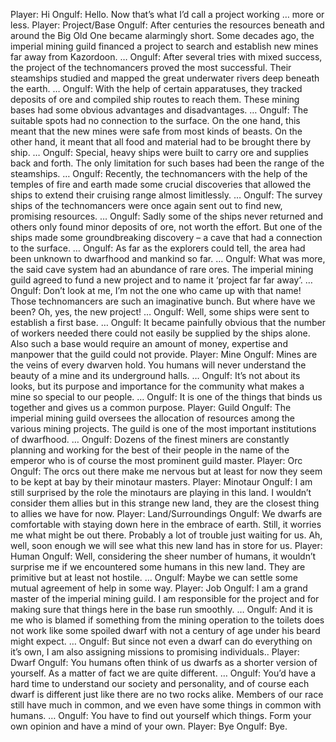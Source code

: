 Player: Hi
Ongulf: Hello. Now that’s what I’d call a project working … more or less.
Player: Project/Base
Ongulf: After centuries the resources beneath and around the Big Old One became alarmingly short. Some decades ago, the imperial mining guild financed a project to search and establish new mines far away from Kazordoon. …
Ongulf: After several tries with mixed success, the project of the technomancers proved the most successful. Their steamships studied and mapped the great underwater rivers deep beneath the earth. …
Ongulf: With the help of certain apparatuses, they tracked deposits of ore and compiled ship routes to reach them. These mining bases had some obvious advantages and disadvantages. …
Ongulf: The suitable spots had no connection to the surface. On the one hand, this meant that the new mines were safe from most kinds of beasts. On the other hand, it meant that all food and material had to be brought there by ship. …
Ongulf: Special, heavy ships were built to carry ore and supplies back and forth. The only limitation for such bases had been the range of the steamships. …
Ongulf: Recently, the technomancers with the help of the temples of fire and earth made some crucial discoveries that allowed the ships to extend their cruising range almost limitlessly. …
Ongulf: The survey ships of the technomancers were once again sent out to find new, promising resources. …
Ongulf: Sadly some of the ships never returned and others only found minor deposits of ore, not worth the effort. But one of the ships made some groundbreaking discovery – a cave that had a connection to the surface. …
Ongulf: As far as the explorers could tell, the area had been unknown to dwarfhood and mankind so far. …
Ongulf: What was more, the said cave system had an abundance of rare ores. The imperial mining guild agreed to fund a new project and to name it ‘project far far away’. …
Ongulf: Don’t look at me, I’m not the one who came up with that name! Those technomancers are such an imaginative bunch. But where have we been? Oh, yes, the new project! …
Ongulf: Well, some ships were sent to establish a first base. …
Ongulf: It became painfully obvious that the number of workers needed there could not easily be supplied by the ships alone. Also such a base would require an amount of money, expertise and manpower that the guild could not provide.
Player: Mine
Ongulf: Mines are the veins of every dwarven hold. You humans will never understand the beauty of a mine and its underground halls. …
Ongulf: It’s not about its looks, but its purpose and importance for the community what makes a mine so special to our people. …
Ongulf: It is one of the things that binds us together and gives us a common purpose.
Player: Guild
Ongulf: The imperial mining guild oversees the allocation of resources among the various mining projects. The guild is one of the most important institutions of dwarfhood. …
Ongulf: Dozens of the finest miners are constantly planning and working for the best of their people in the name of the emperor who is of course the most prominent guild master.
Player: Orc
Ongulf: The orcs out there make me nervous but at least for now they seem to be kept at bay by their minotaur masters.
Player: Minotaur
Ongulf: I am still surprised by the role the minotaurs are playing in this land. I wouldn’t consider them allies but in this strange new land, they are the closest thing to allies we have for now.
Player: Land/Surroundings
Ongulf: We dwarfs are comfortable with staying down here in the embrace of earth. Still, it worries me what might be out there. Probably a lot of trouble just waiting for us. Ah, well, soon enough we will see what this new land has in store for us.
Player: Human
Ongulf: Well, considering the sheer number of humans, it wouldn’t surprise me if we encountered some humans in this new land. They are primitive but at least not hostile. …
Ongulf: Maybe we can settle some mutual agreement of help in some way.
Player: Job
Ongulf: I am a grand master of the imperial mining guild. I am responsible for the project and for making sure that things here in the base run smoothly. …
Ongulf: And it is me who is blamed if something from the mining operation to the toilets does not work like some spoiled dwarf with not a century of age under his beard might expect. …
Ongulf: But since not even a dwarf can do everything on it’s own, I am also assigning missions to promising individuals..
Player: Dwarf
Ongulf: You humans often think of us dwarfs as a shorter version of yourself. As a matter of fact we are quite different. …
Ongulf: You’d have a hard time to understand our society and personality, and of course each dwarf is different just like there are no two rocks alike. Members of our race still have much in common, and we even have some things in common with humans. …
Ongulf: You have to find out yourself which things. Form your own opinion and have a mind of your own.
Player: Bye
Ongulf: Bye.